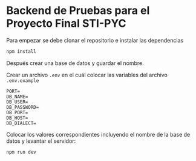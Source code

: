 # Backend de Pruebas para el Proyecto Final STI-PYC

Para empezar se debe clonar el repositorio e instalar las dependencias

```bash
npm install
```

Después crear una base de datos y guardar el nombre.  

Crear un archivo `.env` en el cuál colocar las variables del archivo `.env.example`

```env
PORT=
DB_NAME=
DB_USER=
DB_PASSWORD=
DB_PORT=
DB_HOST=
DB_DIALECT=
```

Colocar los valores correspondientes incluyendo el nombre de la base de datos y levantar el servidor:

```bash
npm run dev
```
